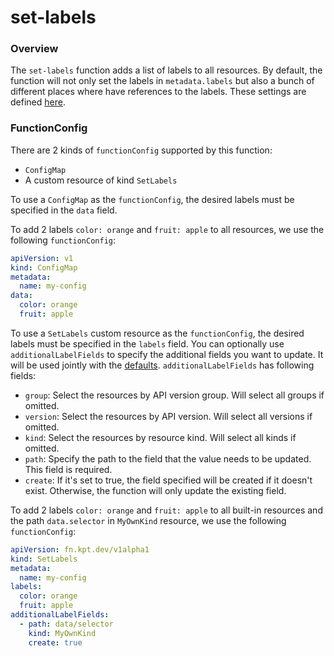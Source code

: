 # set-labels

### Overview

<!--mdtogo:Short-->

The `set-labels` function adds a list of labels to all resources. By default,
the function will not only set the labels in `metadata.labels` but also a bunch
of different places where have references to the labels. These settings are
defined [here][commonlabels].

<!--mdtogo-->

### FunctionConfig

<!--mdtogo:Long-->

There are 2 kinds of `functionConfig` supported by this function:

- `ConfigMap`
- A custom resource of kind `SetLabels`

To use a `ConfigMap` as the `functionConfig`, the desired labels must be
specified in the `data` field.

To add 2 labels `color: orange` and `fruit: apple` to all resources, we use the
following `functionConfig`:

```yaml
apiVersion: v1
kind: ConfigMap
metadata:
  name: my-config
data:
  color: orange
  fruit: apple
```

To use a `SetLabels` custom resource as the `functionConfig`, the desired labels
must be specified in the `labels` field. You can optionally
use `additionalLabelFields` to specify the additional fields you want to update.
It will be used jointly with the [defaults][commonlabels].
`additionalLabelFields` has following fields:

- `group`: Select the resources by API version group. Will select all groups if
  omitted.
- `version`: Select the resources by API version. Will select all versions if
  omitted.
- `kind`: Select the resources by resource kind. Will select all kinds if
  omitted.
- `path`: Specify the path to the field that the value needs to be updated. This
  field is required.
- `create`: If it's set to true, the field specified will be created if it
  doesn't exist. Otherwise, the function will only update the existing field.

To add 2 labels `color: orange` and `fruit: apple` to all built-in resources and
the path `data.selector` in `MyOwnKind` resource, we use the
following `functionConfig`:

```yaml
apiVersion: fn.kpt.dev/v1alpha1
kind: SetLabels
metadata:
  name: my-config
labels:
  color: orange
  fruit: apple
additionalLabelFields:
  - path: data/selector
    kind: MyOwnKind
    create: true
```

<!--mdtogo-->

[commonlabels]: https://github.com/kubernetes-sigs/kustomize/blob/master/api/konfig/builtinpluginconsts/commonlabels.go#L6
